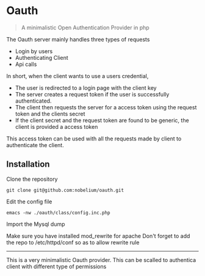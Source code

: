 Oauth
=====

> A minimalistic Open Authentication Provider in php

The Oauth server mainly handles three types of requests

- Login by users
- Authenticating Client
- Api calls

In short, when the client wants to use a users credential,

- The user is redirected to a login page with the client key 
- The server creates a request token if the user is successfully authenticated.
- The client then requests the server for a access token using the request token and the clients secret
- If the client secret and the request token are found to be generic, the client is 
provided a access token

This access token can be used with all the requests made by client to authenticate the client.

Installation
------------
Clone the repository

```git clone git@github.com:nobelium/oauth.git```

Edit the config file

```emacs -nw ./oauth/class/config.inc.php```

Import the Mysql dump

Make sure you have installed mod_rewrite for apache
Don't forget to add the repo to /etc/httpd/conf so as to allow rewrite rule

* * *

This is a very minimalistic Oauth provider. This can be scalled to authentica client with different type of permissions